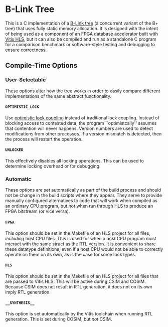 B-Link Tree
===========

This is a C implementation of a [B-Link tree][1] (a concurrent variant of the
B+ tree) that uses fully static memory allocation. It is designed with the
intent of being used as a component of an FPGA database accelerator built with
[Vitis HLS][2], but it can also be compiled and run as a standalone C program
for a comparison benchmark or software-style testing and debugging to ensure
correctness.


Compile-Time Options
--------------------

### User-Selectable
These options alter how the tree works in order to easily compare different
implementations of the same abstract functionality.

#### `OPTIMISTIC_LOCK`
Use [optimistic lock coupling][3] instead of traditional lock coupling. Instead
of blocking access to contested data, the program ``optimistcally'' assumes that
contention will never happens. Version numbers are used to detect modifications
from other processes. If a version mismatch is detected, then the process will
restart the operation.

#### `UNLOCKED`
This effectively disables all locking operations. This can be used to determine
locking overhead or for debugging.


### Automatic
These options are set automatically as part of the build process and should not
be change in the build scripts where they appear. They serve to provide manually
configured alternatives to code that will work when compiled as an ordinary CPU
program, but not when run through HLS to produce an FPGA bitstream (or vice
versa).

#### `FPGA`
This option should be set in the Makefile of an HLS project for all files,
_including_ host CPU files. This is used for when a host CPU program must
interact with the same struct as the RTL version. It is convenient to share
these datatype definitions, even if a host CPU would not be able to correctly
operate on them on its own, as is the case for some lock types.

#### `HLS`
This option should be set in the Makefile of an HLS project for all files that
are passed to Vitis HLS. This will be active during CSIM and COSIM. Because CSIM
does not result in RTL generation, it does not on its own imply RTL generation.

#### `__SYNTHESIS__`
This option is set automatically by the Vitis toolchain when running RTL
generation. This is set during COSIM, but _not_ CSIM.

[1]: https://doi.org/10.1145/319628.319663
[2]: https://www.amd.com/en/products/software/adaptive-socs-and-fpgas/vitis/vitis-hls.html
[3]: https://doi.org/10.1145/2933349.2933352
